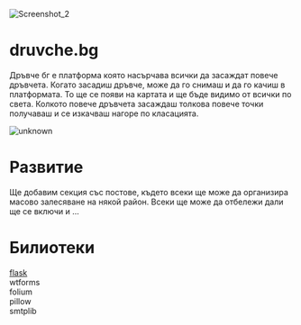 ![Screenshot_2](https://user-images.githubusercontent.com/54147006/111058376-43f92500-849f-11eb-8108-b7ade084c55d.png)
# druvche.bg
Дръвче бг е платформа която насърчава всички да засаждат повече дръвчета. Когато засадиш дръвче, може да го снимаш и да го качиш в платформата. То ще се появи на картата и ще бъде видимо от всички по света. Колкото повече дръвчета засаждаш толкова повече точки получаваш и се изкачваш нагоре по класацията.

![unknown](https://user-images.githubusercontent.com/54147006/111058390-6e4ae280-849f-11eb-87bc-9afc39a435b0.png)

# Развитие
Ще добавим секция със постове, където всеки ще може да организира масово залесяване на някой район. Всеки ще може да отбележи дали ще се включи и ...


# Билиотеки
  [flask](https://palletsprojects.com/p/flask/)<br />
  wtforms <br />
  folium<br />
  pillow<br />
  smtplib<br />

